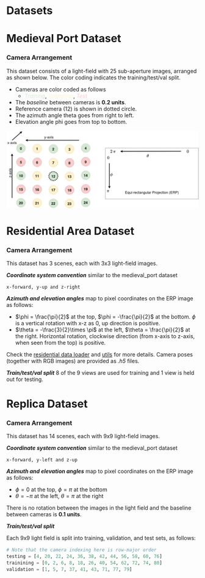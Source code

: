 <h1 align=left> Datasets </h1>
<h1 align=left> Medieval Port Dataset </h2>
<h3 align=left> Camera Arrangement </h3>
This dataset consists of a light-field with 25 sub-aperture images, arranged as shown below. The color coding indicates the training/test/val split.

- Cameras are color coded as follows
  - <span style="color:#D5E8D4">*Training*</span>, <span style="color:#FFF2CC">*Validation*</span>, <span style="color:#F8CECC">*Test*</span>
- The *baseline* between cameras is **0.2 units**.
- Reference camera (12) is shown in dotted circle.
- The azimuth angle theta goes from right to left.
- Elevation angle phi goes from top to bottom.
<div class="column", align=center>
    <img src="../assets/MedPortDataset.png", width=800px>
  </div>
</div>

<h1 align=left> Residential Area Dataset </h2>
<h3 align=left> Camera Arrangement </h3>
This dataset has 3 scenes, each with 3x3 light-field images. 

***Coordinate system convention*** similar to the medieval_port dataset
```
x-forward, y-up and z-right
```
***Azimuth and elevation angles*** map to pixel coordinates on the ERP image as follows:

- $\phi = \frac{\pi}{2}$ at the top, $\phi = -\frac{\pi}{2}$ at the bottom. $\phi$ is a vertical rotation with x-z as 0, up direction is positive.
- $\theta = -\frac{3}{2}\times \pi$ at the left, $\theta = \frac{\pi}{2}$ at the right. Horizontal rotation, clockwise direction (from x-axis to z-axis, when seen from the top) is positive.

Check the [residential data loader](/data/residential.py) and [utils](/src/utils.py) for more details. Camera poses (together with RGB images) are provided as *.h5* files.


***Train/test/val split***
8 of the 9 views are used for training and 1 view is held out for testing.


<h1 align=left> Replica Dataset </h2>
<h3 align=left> Camera Arrangement </h3>
This dataset has 14 scenes, each with 9x9 light-field images. 

***Coordinate system convention*** similar to the medieval_port dataset
```
x-forward, y-left and z-up
```
***Azimuth and elevation angles*** map to pixel coordinates on the ERP image as follows:

- $\phi = 0$ at the top, $\phi = \pi$ at the bottom
- $\theta = -\pi$ at the left, $\theta = \pi$ at the right

There is no rotation between the images in the light field and the baseline between cameras is **0.1 units**.

***Train/test/val split***

Each 9x9 light field is split into training, validation, and test sets, as follows: 
```python
# Note that the camera indexing here is row-major order
testing = [4, 20, 22, 24, 36, 38, 42, 44, 56, 58, 60, 76]
trainining = [0, 2, 6, 8, 18, 26, 40, 54, 62, 72, 74, 80]
validation = [1, 5, 7, 37, 41, 43, 71, 77, 79]
```